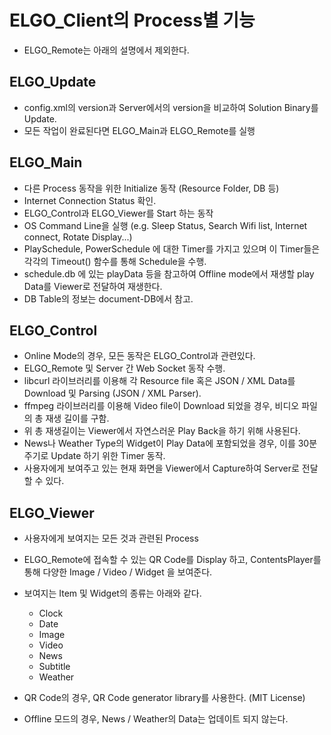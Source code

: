 # ELGO_Client의 Process별 기능
  * ELGO_Remote는 아래의 설명에서 제외한다.

## ELGO_Update
  * config.xml의 version과 Server에서의 version을 비교하여 Solution Binary를 Update.
  * 모든 작업이 완료된다면 ELGO_Main과 ELGO_Remote를 실행

## ELGO_Main
  * 다른 Process 동작을 위한 Initialize 동작 (Resource Folder, DB 등)
  * Internet Connection Status 확인.
  * ELGO_Control과 ELGO_Viewer를 Start 하는 동작
  * OS Command Line을 실행 (e.g. Sleep Status, Search Wifi list, Internet connect, Rotate Display...)
  * PlaySchedule, PowerSchedule 에 대한 Timer를 가지고 있으며 이 Timer들은 각각의 Timeout() 함수를 통해 Schedule을 수행.
  * schedule.db 에 있는 playData 등을 참고하여 Offline mode에서 재생할 play Data를 Viewer로 전달하여 재생한다.
  * DB Table의 정보는 document-DB에서 참고.
  
## ELGO_Control
  * Online Mode의 경우, 모든 동작은 ELGO_Control과 관련있다.
  * ELGO_Remote 및 Server 간 Web Socket 동작 수행.
  * libcurl 라이브러리를 이용해 각 Resource file 혹은 JSON / XML Data를 Download 및 Parsing (JSON / XML Parser).
  * ffmpeg 라이브러리를 이용해 Video file이 Download 되었을 경우, 비디오 파일의 총 재생 길이를 구함.
  * 위 총 재생길이는 Viewer에서 자연스러운 Play Back을 하기 위해 사용된다.
  * News나 Weather Type의 Widget이 Play Data에 포함되었을 경우, 이를 30분 주기로 Update 하기 위한 Timer 동작.
  * 사용자에게 보여주고 있는 현재 화면을 Viewer에서 Capture하여 Server로 전달할 수 있다.

## ELGO_Viewer
  * 사용자에게 보여지는 모든 것과 관련된 Process
  * ELGO_Remote에 접속할 수 있는 QR Code를 Display 하고, ContentsPlayer를 통해 다양한 Image / Video / Widget 을 보여준다.
  * 보여지는 Item 및 Widget의 종류는 아래와 같다.
    
    - Clock
    - Date
    - Image
    - Video
    - News
    - Subtitle
    - Weather
    
  * QR Code의 경우, QR Code generator library를 사용한다. (MIT License)
  * Offline 모드의 경우, News / Weather의 Data는 업데이트 되지 않는다.
  
